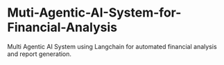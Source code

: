 # Muti-Agentic-AI-System-for-Financial-Analysis
Multi Agentic AI System using Langchain for automated financial analysis and report generation.
